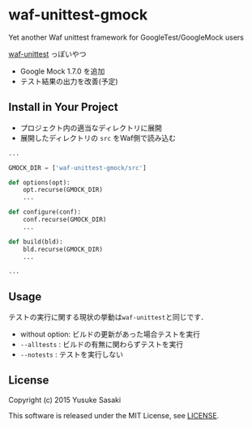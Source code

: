 # waf-unittest-gmock

Yet another Waf unittest framework for GoogleTest/GoogleMock users

[waf-unittest](https://github.com/tanakh/waf-unittest) っぽいやつ

* Google Mock 1.7.0 を追加
* テスト結果の出力を改善(予定)

## Install in Your Project

* プロジェクト内の適当なディレクトリに展開
* 展開したディレクトリの `src` をWaf側で読み込む

```python
...

GMOCK_DIR = ['waf-unittest-gmock/src']

def options(opt):
    opt.recurse(GMOCK_DIR)
    ...

def configure(conf):
    conf.recurse(GMOCK_DIR)
    ...

def build(bld):
    bld.recurse(GMOCK_DIR)
    ...

...
```

## Usage

テストの実行に関する現状の挙動は`waf-unittest`と同じです．
* without option: ビルドの更新があった場合テストを実行
* `--alltests` :  ビルドの有無に関わらずテストを実行
* `--notests`  :  テストを実行しない

## License

Copyright (c) 2015 Yusuke Sasaki

This software is released under the MIT License, see [LICENSE](LICENSE).
